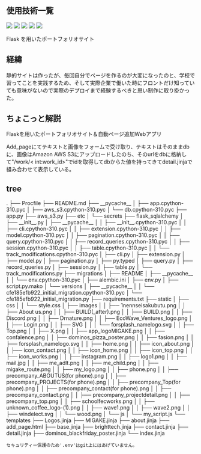 <div id="top"></div>

## 使用技術一覧

<!-- シールド一覧 -->
<!-- 該当するプロジェクトの中から任意のものを選ぶ-->
<p style="display: inline">
  <!-- バックエンドのフレームワーク一覧 -->
  <img src="https://img.shields.io/badge/-Flask-092E20.svg?logo=flask&style=for-the-badge">
  <!-- バックエンドの言語一覧 -->
  <img src="https://img.shields.io/badge/-Python-F2C63C.svg?logo=python&style=for-the-badge">
  <img src="https://img.shields.io/badge/-Python-F2C63C.svg?logo=javascript&style=for-the-badge">
  <!-- ミドルウェア一覧 -->
  <img src="https://img.shields.io/badge/-Postgresql-4479A1.svg?logo=postgresql&style=for-the-badge&logoColor=white">
  <!-- インフラ一覧 -->
  <img src="https://img.shields.io/badge/-Amazon%20aws%20s3-232F3E.svg?logo=amazons3&style=for-the-badge">
</p>

<!-- プロジェジェクト名 -->
<p style="display: flex, ">
  Flask を用いたポートフォリオサイト
</p>
<!-- 経緯 -->

  ## 経緯

<p>
  静的サイトは作ったが、毎回自分でページを作るのが大変になったのと、学校で習ってことを実践するため、そして実際企業で働いた時にフロントだけ知っていても意味がないので実際のデプロイまで経験するべきと思い制作に取り掛かった。<br>
</p>
<span></span>

<!-- 説明 -->
 ## ちょこっと解説
Flaskを用いたポートフォリオサイト＆自動ページ追加Webアプリ
<p>
  Add_pageにてテキストと画像をフォームで受け取り、テキストはそのままdbに、画像はAmazon AWS S3にアップロードしたのち、そのurlをdbに格納して"/work/< int:work_id>"でidを取得してdbからた値を持ってきてdetail.jinjaで組み合わせて表示している。
</p>

<!-- tree -->
## tree
<p>
  .
├── Procfile
├── README.md
├── __pycache__
│   ├── app.cpython-310.pyc
│   ├── aws_s3.cpython-310.pyc
│   └── db.cpython-310.pyc
├── app.py
├── aws_s3.py
├── etc
│   └── secrets
├── flask_sqlalchemy
│   ├── __init__.py
│   ├── __pycache__
│   │   ├── __init__.cpython-310.pyc
│   │   ├── cli.cpython-310.pyc
│   │   ├── extension.cpython-310.pyc
│   │   ├── model.cpython-310.pyc
│   │   ├── pagination.cpython-310.pyc
│   │   ├── query.cpython-310.pyc
│   │   ├── record_queries.cpython-310.pyc
│   │   ├── session.cpython-310.pyc
│   │   ├── table.cpython-310.pyc
│   │   └── track_modifications.cpython-310.pyc
│   ├── cli.py
│   ├── extension.py
│   ├── model.py
│   ├── pagination.py
│   ├── py.typed
│   ├── query.py
│   ├── record_queries.py
│   ├── session.py
│   ├── table.py
│   └── track_modifications.py
├── migrations
│   ├── README
│   ├── __pycache__
│   │   └── env.cpython-310.pyc
│   ├── alembic.ini
│   ├── env.py
│   ├── script.py.mako
│   └── versions
│       ├── __pycache__
│       │   └── cfe185efb922_initial_migration.cpython-310.pyc
│       └── cfe185efb922_initial_migration.py
├── requirements.txt
├── static
│   ├── css
│   │   └── style.css
│   ├── images
│   │   ├── 1nennseisakubutu.png
│   │   ├── About us.png
│   │   ├── BUILD(_after).png
│   │   ├── BUILD.png
│   │   ├── Discord.png
│   │   ├── Drnature.png
│   │   ├── EcoWave_Ventures_logo.png
│   │   ├── Login.png
│   │   ├── SVG
│   │   │   └── forsplash_namelogo.svg
│   │   ├── Top.png
│   │   ├── X.png
│   │   ├── app_logoMIGAKE.png
│   │   ├── confalence.png
│   │   ├── dominos_pizza_poster.png
│   │   ├── fasion.png
│   │   ├── forsplash_namelogo.svg
│   │   ├── home.png
│   │   ├── icon_about.png
│   │   ├── icon_contact.png
│   │   ├── icon_home.png
│   │   ├── icon_top.png
│   │   ├── icon_works.png
│   │   ├── instagram.png
│   │   ├── logo1.png
│   │   ├── mail.jpg
│   │   ├── me_adlt.png
│   │   ├── me_child.png
│   │   ├── migake_route.png
│   │   ├── my_logo.png
│   │   ├── phone.png
│   │   ├── precompany_ABOUTUS(for phone).png
│   │   ├── precompany_PROJECTS(for phone).png
│   │   ├── precompany_Top(for phone).png
│   │   ├── precompany_contact(for phone).png
│   │   ├── precompany_contact.png
│   │   ├── precompany_projectdetail.png
│   │   ├── precompany_top.png
│   │   ├── schoolfecworks.png
│   │   ├── unknown_coffee_logo-(1).png
│   │   ├── wave1.png
│   │   ├── wave2.png
│   │   ├── windelect.svg
│   │   └── wood.png
│   └── js
│       └── my_script.js
└── templates
    ├── Logos.jinja
    ├── MIGAKE.jinja
    ├── about.jinja
    ├── add_page.html
    ├── base.jinja
    ├── brighttech.jinja
    ├── contact.jinja
    ├── detail.jinja
    ├── dominos_blackfriday_poster.jinja
    └── index.jinja

    セキュリティー保護のため'.env'はgit上にはあげていません。
</p>